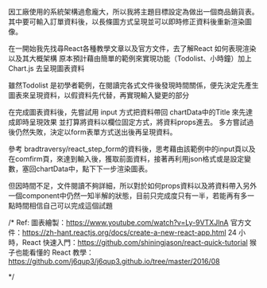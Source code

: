 因工廠使用的系統架構過愈龐大，所以我將主題目標設定為做出一個商品銷貨表。
其中要可輸入訂單資料後，以長條圖方式呈現並可以即時修正資料後重新渲染圖像。

在一開始我先找尋React各種教學文章以及官方文件，去了解React 如何表現渲染以及其大概架構
原本預計藉由簡單的範例來實現功能（Todolist、小時鐘）加上 Chart.js 去呈現圖表資料

雖然Todolist 是初學者範例，在閱讀完各式文件後發現時間關係，便先決定先產生圖表來呈現資料，以假資料先代替，再實現輸入變更的部分

在完成圖表資料後，先嘗試用 input 方式把資料帶回 chartData中的Title 來先達成即時呈現效果
並打算將資料以欄位固定方式，將資料props進去。
多方嘗試過後仍然失敗，決定以form表單方式送出後再呈現資料。

參考 bradtraversy/react_step_form的資料後，思考藉由該範例中的input頁以及在comfirm頁，來達到輸入後，獲取前面資料，接著再利用json格式或是設定變數，塞回chartData中，點下下一步渲染圖表。

但因時間不足，文件閱讀不夠詳細，所以對於如何props資料以及將資料帶入另外一個component中仍然一知半解的狀態，目前只完成度只有一半，若能再有多一點時間相信自己可以完成這個試題


/* 
    Ref:
        圖表繪製：https://www.youtube.com/watch?v=Ly-9VTXJlnA
        官方文件：https://zh-hant.reactjs.org/docs/create-a-new-react-app.html
        24 小時，React 快速入門：https://github.com/shiningjason/react-quick-tutorial
        猴子也能看懂的 React 教學：https://github.com/j6qup3/j6qup3.github.io/tree/master/2016/08

        

*/
